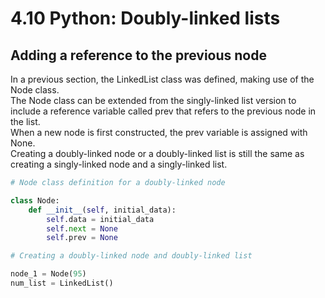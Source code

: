 # 4.10 Python: Doubly-linked lists

## Adding a reference to the previous node
In a previous section, the LinkedList class was defined, making use of the Node class.   
The Node class can be extended from the singly-linked list version to include a reference variable called prev that refers to the previous node in the list.   
When a new node is first constructed, the prev variable is assigned with None.   
Creating a doubly-linked node or a doubly-linked list is still the same as creating a singly-linked node and a singly-linked list.   

```python
# Node class definition for a doubly-linked node

class Node:
    def __init__(self, initial_data):
        self.data = initial_data
        self.next = None
        self.prev = None

# Creating a doubly-linked node and doubly-linked list

node_1 = Node(95)
num_list = LinkedList()
```

